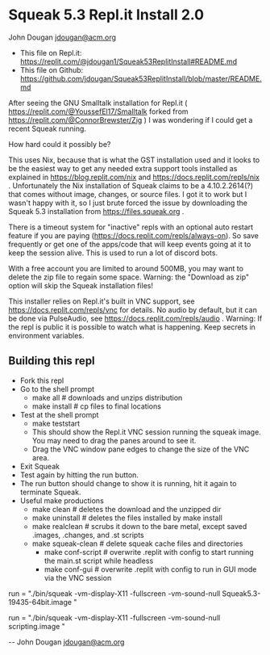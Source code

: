Squeak 5.3 Repl.it Install 2.0
===============================
John Dougan <jdougan@acm.org>

* This file on Repl.it: https://replit.com/@jdougan1/Squeak53ReplitInstall#README.md
* This file on Github: https://github.com/jdougan/Squeak53ReplitInstall/blob/master/README.md

After seeing the GNU Smalltalk installation for Repl.it ( https://replit.com/@YoussefEl17/Smalltalk forked from https://replit.com/@ConnorBrewster/Zig ) I was wondering if I could get a recent Squeak running.

How hard could it possibly be?

This uses Nix, because that is what the GST installation used and it looks to be the easiest way to get any needed extra support tools installed as explained in https://blog.replit.com/nix and https://docs.replit.com/repls/nix .
Unfortunately the Nix installation of Squeak claims to be a 4.10.2.2614(?) that comes without image, changes, or source files.
I got it to work but I wasn't happy with it, so I just brute forced the issue by downloading the Squeak 5.3 installation from https://files.squeak.org . 

There is a timeout system for "inactive" repls with an optional auto restart feature if you are paying
(https://docs.replit.com/repls/always-on).
So save frequently or get one of the apps/code that will keep events going at it to keep the session alive.
This is used to run a lot of discord bots.

With a free account you are limited to around 500MB, you may want to delete the zip file to regain some space.
Warning: the "Download as zip" option will skip the Squeak installation files!

This installer relies on Repl.it's built in VNC support, see https://docs.replit.com/repls/vnc for details.
No audio by default, but it can be done via PulseAudio, see https://docs.replit.com/repls/audio .
Warning: If the repl is public it is possible to watch what is happening. Keep secrets in environment variables.

Building this repl
-------------------
* Fork this repl
* Go to the shell prompt
  * make all   # downloads and unzips distribution
  * make install  # cp files to final locations
* Test at the shell prompt
  * make teststart
  * This should show the Repl.it VNC session running the squeak image. You may need to drag the panes around to see it.
  * Drag the VNC window pane edges to change the size of the VNC area.
* Exit Squeak
* Test again by hitting the run button.
* The run button should change to show it is running, hit it again to terminate Squeak. 
* Useful make productions
  * make clean    # deletes the download and the unzipped dir
  * make uninstall # deletes the files installed by make install 
  * make realclean  # scrubs it down to the bare metal, except saved .images, .changes, and .st  scripts
  * make squeak-clean  # delete squeak cache files and directories
	* make conf-script  # overwrite .replit with config to start running the main.st script while headless 
	* make conf-gui  # overwrite .replit with config to run in GUI mode via the VNC session

run = "./bin/squeak -vm-display-X11 -fullscreen -vm-sound-null  Squeak5.3-19435-64bit.image "

run = "./bin/squeak -vm-display-X11 -fullscreen -vm-sound-null  scripting.image "

-- 
John Dougan <jdougan@acm.org>